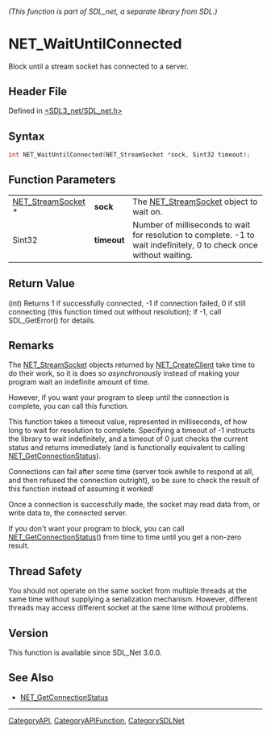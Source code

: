 ###### (This function is part of SDL_net, a separate library from SDL.)
# NET_WaitUntilConnected

Block until a stream socket has connected to a server.

## Header File

Defined in [<SDL3_net/SDL_net.h>](https://github.com/libsdl-org/SDL_net/blob/main/include/SDL3_net/SDL_net.h)

## Syntax

```c
int NET_WaitUntilConnected(NET_StreamSocket *sock, Sint32 timeout);
```

## Function Parameters

|                                        |             |                                                                                                                      |
| -------------------------------------- | ----------- | -------------------------------------------------------------------------------------------------------------------- |
| [NET_StreamSocket](NET_StreamSocket) * | **sock**    | The [NET_StreamSocket](NET_StreamSocket) object to wait on.                                                          |
| Sint32                                 | **timeout** | Number of milliseconds to wait for resolution to complete. -1 to wait indefinitely, 0 to check once without waiting. |

## Return Value

(int) Returns 1 if successfully connected, -1 if connection failed, 0 if
still connecting (this function timed out without resolution); if -1, call
SDL_GetError() for details.

## Remarks

The [NET_StreamSocket](NET_StreamSocket) objects returned by
[NET_CreateClient](NET_CreateClient) take time to do their work, so it is
does so _asynchronously_ instead of making your program wait an indefinite
amount of time.

However, if you want your program to sleep until the connection is
complete, you can call this function.

This function takes a timeout value, represented in milliseconds, of how
long to wait for resolution to complete. Specifying a timeout of -1
instructs the library to wait indefinitely, and a timeout of 0 just checks
the current status and returns immediately (and is functionally equivalent
to calling [NET_GetConnectionStatus](NET_GetConnectionStatus)).

Connections can fail after some time (server took awhile to respond at all,
and then refused the connection outright), so be sure to check the result
of this function instead of assuming it worked!

Once a connection is successfully made, the socket may read data from, or
write data to, the connected server.

If you don't want your program to block, you can call
[NET_GetConnectionStatus](NET_GetConnectionStatus)() from time to time
until you get a non-zero result.

## Thread Safety

You should not operate on the same socket from multiple threads at the same
time without supplying a serialization mechanism. However, different
threads may access different socket at the same time without problems.

## Version

This function is available since SDL_Net 3.0.0.

## See Also

- [NET_GetConnectionStatus](NET_GetConnectionStatus)

----
[CategoryAPI](CategoryAPI), [CategoryAPIFunction](CategoryAPIFunction), [CategorySDLNet](CategorySDLNet)

